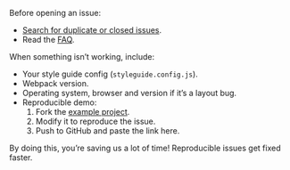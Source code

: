 Before opening an issue:

- [Search for duplicate or closed issues](https://github.com/styleguidist/react-styleguidist/issues?utf8=%E2%9C%93&q=is%3Aissue).
- Read the [FAQ](https://github.com/styleguidist/react-styleguidist/blob/master/docs/FAQ.md).

When something isn’t working, include:

- Your style guide config (`styleguide.config.js`).
- Webpack version.
- Operating system, browser and version if it’s a layout bug.
- Reproducible demo:
  1. Fork the [example project](https://github.com/styleguidist/example).
  2. Modify it to reproduce the issue.
  3. Push to GitHub and paste the link here.

By doing this, you’re saving us a lot of time! Reproducible issues get fixed faster.
